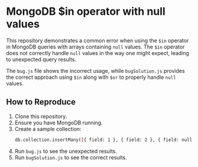 # MongoDB $in operator with null values

This repository demonstrates a common error when using the `$in` operator in MongoDB queries with arrays containing `null` values.  The `$in` operator does not correctly handle `null` values in the way one might expect, leading to unexpected query results.

The `bug.js` file shows the incorrect usage, while `bugSolution.js` provides the correct approach using `$in` along with `$or` to properly handle `null` values.

## How to Reproduce

1. Clone this repository.
2. Ensure you have MongoDB running.
3. Create a sample collection:
   ```bash
   db.collection.insertMany([{ field: 1 }, { field: 2 }, { field: null }]);
   ```
4. Run `bug.js` to see the unexpected results.
5. Run `bugSolution.js` to see the correct results.